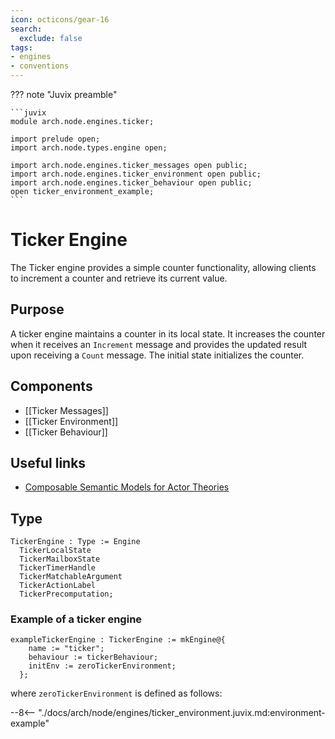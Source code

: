 ```yaml
---
icon: octicons/gear-16
search:
  exclude: false
tags:
- engines
- conventions
---
```


??? note "Juvix preamble"

    ```juvix
    module arch.node.engines.ticker;

    import prelude open;
    import arch.node.types.engine open;

    import arch.node.engines.ticker_messages open public;
    import arch.node.engines.ticker_environment open public;
    import arch.node.engines.ticker_behaviour open public;
    open ticker_environment_example;
    ```

# Ticker Engine

The Ticker engine provides a simple counter functionality, allowing
clients to increment a counter and retrieve its current value.

## Purpose

A ticker engine maintains a counter in its local state. It increases the counter
when it receives an `Increment` message and provides the updated result upon
receiving a `Count` message. The initial state initializes the counter.

## Components

- [[Ticker Messages]]
- [[Ticker Environment]]
- [[Ticker Behaviour]]

## Useful links

- [Composable Semantic Models for Actor Theories](https://citeseerx.ist.psu.edu/document?repid=rep1&type=pdf&doi=18475015c7c46d38292833ddda32dc88b5655160)

## Type

<!-- --8<-- [start:TickerEngine] -->
```juvix
TickerEngine : Type := Engine
  TickerLocalState
  TickerMailboxState
  TickerTimerHandle
  TickerMatchableArgument
  TickerActionLabel
  TickerPrecomputation;
```
<!-- --8<-- [end:TickerEngine] -->

### Example of a ticker engine

```juvix extract-module-statements
exampleTickerEngine : TickerEngine := mkEngine@{
    name := "ticker";
    behaviour := tickerBehaviour;
    initEnv := zeroTickerEnvironment;
  };
```

where `zeroTickerEnvironment` is defined as follows:

--8<-- "./docs/arch/node/engines/ticker_environment.juvix.md:environment-example"
